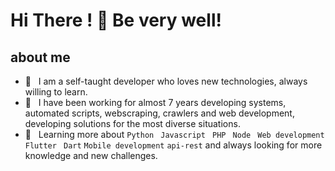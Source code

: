 # Hi There ! 👋 Be very well!
## about me
- 🤔 &nbsp; I am a self-taught developer who loves new technologies, always willing to learn.
- 💼 &nbsp; I have been working for almost 7 years developing systems, automated scripts, webscraping, crawlers and web development, developing solutions for the most diverse situations.
- 🌱 &nbsp; Learning more about 
``` Python ```
``` Javascript``` 
``` PHP``` 
``` Node```
``` Web development```
``` Flutter``` 
``` Dart``` 
```Mobile development``` 
```api-rest```
and always looking for more knowledge and new challenges.
